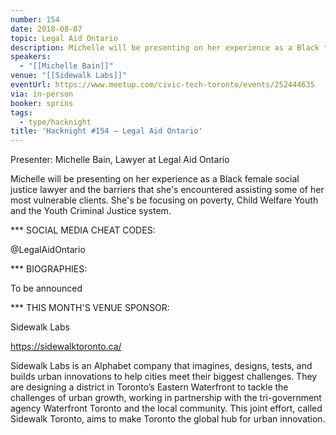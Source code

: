 ```yaml
---
number: 154
date: 2018-08-07
topic: Legal Aid Ontario
description: Michelle will be presenting on her experience as a Black female social justice lawyer and the barriers that she's encountered assisting some of her most vulnerable clients. She's be focusing on poverty, Child Welfare Youth and the Youth Criminal Justice system.
speakers:
  - "[[Michelle Bain]]"
venue: "[[Sidewalk Labs]]"
eventUrl: https://www.meetup.com/civic-tech-toronto/events/252444635
via: in-person
booker: sprins
tags:
  - type/hacknight
title: 'Hacknight #154 – Legal Aid Ontario'
---
```


Presenter: Michelle Bain, Lawyer at Legal Aid Ontario

Michelle will be presenting on her experience as a Black female social justice lawyer and the barriers that she's encountered assisting some of her most vulnerable clients. She's be focusing on poverty, Child Welfare Youth and the Youth Criminal Justice system.

*** SOCIAL MEDIA CHEAT CODES:

@LegalAidOntario 


*** BIOGRAPHIES:

To be announced

*** THIS MONTH'S VENUE SPONSOR:

Sidewalk Labs

https://sidewalktoronto.ca/

Sidewalk Labs is an Alphabet company that imagines, designs, tests, and builds urban innovations to help cities meet their biggest challenges. They are designing a district in Toronto’s Eastern Waterfront to tackle the challenges of urban growth, working in partnership with the tri-government agency Waterfront Toronto and the local community. This joint effort, called Sidewalk Toronto, aims to make Toronto the global hub for urban innovation.

